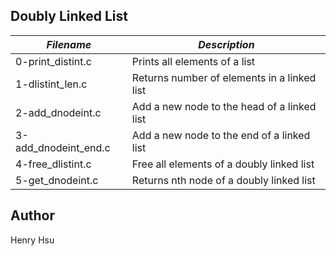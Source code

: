 ## Doubly Linked List

|       *Filename*       |             *Description*                     |
|------------------------|-----------------------------------------------|
| 0-print_distint.c      | Prints all elements of a list                 |
| 1-dlistint_len.c       | Returns number of elements in a linked list   |
| 2-add_dnodeint.c       | Add a new node to the head of a linked list   |
| 3-add_dnodeint_end.c   | Add a new node to the end of a linked list    |
| 4-free_dlistint.c      | Free all elements of a doubly linked list     |
| 5-get_dnodeint.c       | Returns nth node of a doubly linked list      |



## Author
Henry Hsu

